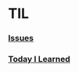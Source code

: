 # TIL

### [Issues](https://github.com/nhkiiim/TIL/issues)

### [Today I Learned](https://github.com/nhkiiim/TIL/discussions)
